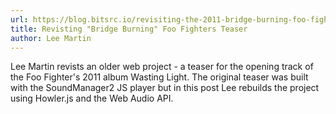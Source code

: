 ```yaml
---
url: https://blog.bitsrc.io/revisiting-the-2011-bridge-burning-foo-fighters-teaser-with-howler-js-and-web-audio-api-7041dd74ae04
title: Revisting "Bridge Burning" Foo Fighters Teaser
author: Lee Martin
---
```


Lee Martin revists an older web project - a teaser for the opening track of the Foo Fighter's 2011 album Wasting Light. The original teaser was built with the SoundManager2 JS player but in this post Lee rebuilds the project using Howler.js and the Web Audio API.
